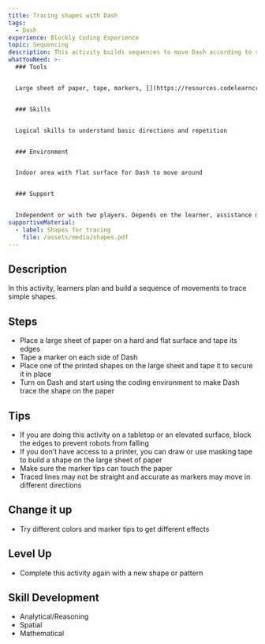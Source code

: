 ```yaml
---
title: Tracing shapes with Dash
tags:
  - Dash
experience: Blockly Coding Experience
topic: Sequencing
description: This activity builds sequences to move Dash according to shapes.
whatYouNeed: >-
  ### Tools


  Large sheet of paper, tape, markers, [](https://resources.codelearncreate.org/PDF/Shapes.pdf)Shapes for tracing, a device to access the “C2LC Coding Environment” and/or Block.ly, Dash and Dot


  ### Skills


  Logical skills to understand basic directions and repetition


  ### Environment


  Indoor area with flat surface for Dash to move around


  ### Support


  Independent or with two players. Depends on the learner, assistance may be required to guide or facilitate
supportiveMaterial:
  - label: Shapes for tracing
    file: /assets/media/shapes.pdf
---
```

## Description

In this activity, learners plan and build a sequence of movements to trace simple shapes.

## Steps

* Place a large sheet of paper on a hard and flat surface and tape its edges
* Tape a marker on each side of Dash
* Place one of the printed shapes on the large sheet and tape it to secure it in place
* Turn on Dash and start using the coding environment to make Dash trace the shape on the paper

## **Tips**

* If you are doing this activity on a tabletop or an elevated surface, block the edges to prevent robots from falling
* If you don’t have access to a printer, you can draw or use masking tape to build a shape on the large sheet of paper
* Make sure the marker tips can touch the paper
* Traced lines may not be straight and accurate as markers may move in different directions

## Change it up

* Try different colors and marker tips to get different effects

## Level Up 

* Complete this activity again with a new shape or pattern

## Skill Development

* Analytical/Reasoning
* Spatial
* Mathematical